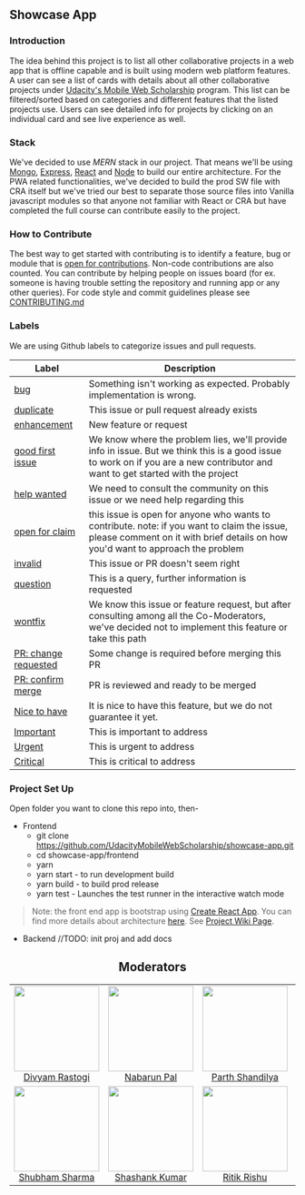 ## Showcase App
### Introduction
The idea behind this project is to list all other collaborative projects in a web app that is offline capable and is built using modern web platform features. A user can see a list of cards with details about all other collaborative projects under [Udacity's Mobile Web Scholarship](https://github.com/UdacityMobileWebScholarship/) program. This list can be filtered/sorted based on categories and different features that the listed projects use. Users can see detailed info for projects by clicking on an individual card and see live experience as well.

### Stack
We've decided to use _MERN_ stack in our project. That means we'll be using [Mongo](https://www.mongodb.com/), [Express](https://expressjs.com/), [React](https://reactjs.org/) and [Node](http://nodejs.org/) to build our entire architecture.
For the PWA related functionalities, we've decided to build the prod SW file with CRA itself but we've tried our best to separate those source files into Vanilla javascript modules so that anyone not familiar with React or CRA but have completed the full course can contribute easily to the project.

### How to Contribute
The best way to get started with contributing is to identify a feature, bug or module that is [open for contributions](https://github.com/UdacityMobileWebScholarship/showcase-app/labels/open%20for%20claim). Non-code contributions are also counted. You can contribute by helping people on issues board (for ex. someone is having trouble setting the repository and running app or any other queries).
For code style and commit guidelines please see [CONTRIBUTING.md](https://github.com/UdacityMobileWebScholarship/showcase-app/blob/master/.github/CONTRIBUTING.md) 

### Labels
We are using Github labels to categorize issues and pull requests.

| Label | Description |
| --- | --- |
| [bug](https://github.com/UdacityMobileWebScholarship/showcase-app/labels/bug) | Something isn't working as expected. Probably implementation is wrong. |
| [duplicate](https://github.com/UdacityMobileWebScholarship/showcase-app/labels/duplicate) | This issue or pull request already exists |
| [enhancement](https://github.com/UdacityMobileWebScholarship/showcase-app/labels/enhancement) | New feature or request |
| [good first issue](https://github.com/UdacityMobileWebScholarship/showcase-app/labels/good%20first%20issue) | We know where the problem lies, we'll provide info in issue. But we think this is a good issue to work on if you are a new contributor and want to get started with the project |
| [help wanted](https://github.com/UdacityMobileWebScholarship/showcase-app/labels/help%20wanted) | We need to consult the community on this issue or we need help regarding this |
| [open for claim](https://github.com/UdacityMobileWebScholarship/showcase-app/labels/open%20for%20claim) | this issue is open for anyone who wants to contribute. note: if you want to claim the issue, please comment on it with brief details on how you'd want to approach the problem |
| [invalid](https://github.com/UdacityMobileWebScholarship/showcase-app/labels/invalid) | This issue or PR doesn't seem right |
| [question](https://github.com/UdacityMobileWebScholarship/showcase-app/labels/question) | This is a query, further information is requested |
| [wontfix](https://github.com/UdacityMobileWebScholarship/showcase-app/labels/wontfix) | We know this issue or feature request, but after consulting among all the Co-Moderators, we've decided not to implement this feature or take this path |
| [PR: change requested](https://github.com/UdacityMobileWebScholarship/showcase-app/pulls?utf8=%E2%9C%93&q=is%3Apr+is%3Aopen+label%3A%22PR%3A+change+requested%22+) | Some change is required before merging this PR |
| [PR: confirm merge](https://github.com/UdacityMobileWebScholarship/showcase-app/pulls?utf8=%E2%9C%93&q=is%3Apr+is%3Aopen+label%3A%22PR%3A+confirm+merge%22+) | PR is reviewed and ready to be merged |
| [Nice to have](https://github.com/UdacityMobileWebScholarship/showcase-app/labels/Nice%20to%20have) | It is nice to have this feature, but we do not guarantee it yet. |
| [Important](https://github.com/UdacityMobileWebScholarship/showcase-app/labels/Important) | This is important to address |
| [Urgent](https://github.com/UdacityMobileWebScholarship/showcase-app/labels/Urgent) | This is urgent to address |
| [Critical](https://github.com/UdacityMobileWebScholarship/showcase-app/labels/Critical) | This is critical to address |

### Project Set Up 
Open folder you want to clone this repo into, then-
* Frontend
    * git clone https://github.com/UdacityMobileWebScholarship/showcase-app.git
    * cd showcase-app/frontend
    * yarn
    * yarn start - to run development build
    * yarn build - to build prod release
    * yarn test - Launches the test runner in the interactive watch mode
> Note: the front end app is bootstrap using [Create React App](https://github.com/facebook/create-react-app). You can find more details about architecture [here](https://github.com/facebook/create-react-app/blob/master/packages/react-scripts/template/README.md). See [Project Wiki Page](https://github.com/UdacityMobileWebScholarship/showcase-app/wiki/Client-Project-set-up).

* Backend
 //TODO: init proj and add docs

 
<h2 align="center">Moderators</h2>

<table>
  <tbody>
    <tr>
      <td align="center" valign="top">
        <img width="150" height="150" src="https://github.com/divyamrastogi.png?s=150">
        <br>
        <a href="https://github.com/divyamrastogi">Divyam Rastogi</a>
      </td>
      <td align="center" valign="top">
        <img width="150" height="150" src="https://github.com/palnabarun.png?s=150">
        <br>
        <a href="https://github.com/palnabarun">Nabarun Pal</a>
      </td>
      <td align="center" width="20%" valign="top">
        <img width="150" height="150" src="https://github.com/ParthS007.png?s=150">
        <br>
        <a href="https://github.com/ParthS007">Parth Shandilya</a>
      </td>
      <td align="center" valign="top">
        <img width="150" height="150" src="https://github.com/PrabhanshuAttri.png?s=150">
        <br>
        <a href="https://github.com/PrabhanshuAttri">Prabhanshu Attri</a>
      </td>
      </tr>
      <tr>
      <td align="center" valign="top">
        <img width="150" height="150" src="https://github.com/shubhshrma.png?s=150">
        <br>
        <a href="https://github.com/shubhshrma">Shubham Sharma</a>
      </td>
      <td align="center" valign="top">
        <img width="150" height="150" src="https://github.com/realslimshanky.png?s=150">
        <br>
        <a href="https://github.com/realslimshanky">Shashank Kumar</a>
      </td>
      <td align="center" valign="top">
        <img width="150" height="150" src="https://github.com/ritikrishu.png?s=150">
        <br>
        <a href="https://github.com/ritikrishu">Ritik Rishu</a>
      </td>
     </tr>
  </tbody>
</table>
